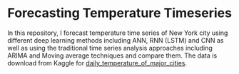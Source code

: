 # Forecasting Temperature Timeseries
In this repository, I forecast temperature time series of New York city using different deep learning methods including ANN, RNN (LSTM) and CNN as well as using the traditional time series analysis approaches including ARIMA and Moving average techniques and compare them. The data is download from Kaggle for [daily_temperature_of_major_cities](https://www.kaggle.com/datasets/sudalairajkumar/daily-temperature-of-major-cities). 
